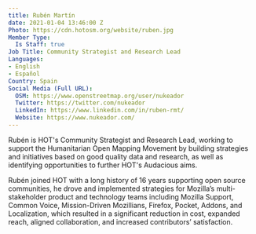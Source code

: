 ```yaml
---
title: Rubén Martín
date: 2021-01-04 13:46:00 Z
Photo: https://cdn.hotosm.org/website/ruben.jpg
Member Type:
  Is Staff: true
Job Title: Community Strategist and Research Lead
Languages:
- English
- Español
Country: Spain
Social Media (Full URL):
  OSM: https://www.openstreetmap.org/user/nukeador
  Twitter: https://twitter.com/nukeador
  LinkedIn: https://www.linkedin.com/in/ruben-rmt/
  Website: https://www.nukeador.com/
---
```


Rubén is HOT's Community Strategist and Research Lead, working to support the Humanitarian Open Mapping Movement by building strategies and initiatives based on good quality data and research, as well as identifying opportunities to further HOT's Audacious aims.

Rubén joined HOT with a long history of 16 years supporting open source communities, he drove and implemented strategies for Mozilla’s multi-stakeholder product and technology teams including Mozilla Support, Common Voice, Mission-Driven Mozillians, Firefox, Pocket, Addons, and Localization, which resulted in a significant reduction in cost, expanded reach, aligned collaboration, and increased contributors’ satisfaction.